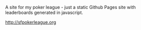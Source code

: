 A site for my poker league  - just a static Github Pages site with leaderboards generated in javascript.

http://sfpokerleague.org
